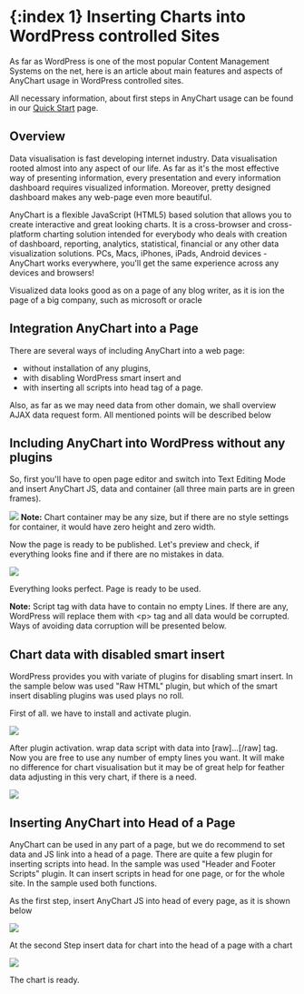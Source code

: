 {:index 1}
Inserting Charts into WordPress controlled Sites 
===========
  
As far as WordPress is one of the most popular Content Management Systems on the net, here is an article about main 
features and aspects of AnyChart usage in WordPress controlled sites.
  
All necessary information, about first steps in AnyChart usage can be found in our 
[Quick Start](../Quick_Start/Quick_Start) page.

## Overview

Data visualisation is fast developing internet industry. Data visualisation rooted almost into any aspect of our life. 
As far as it's the most effective way of presenting information, every presentation and every information dashboard 
requires visualized information. Moreover, pretty designed dashboard makes any web-page even more beautiful.
  
  
<!--нагло спиздил с главной страницы-->
AnyChart is a flexible JavaScript (HTML5) based solution that allows you to create interactive and great looking 
charts. It is a cross-browser and cross-platform charting solution intended for everybody who deals with creation of 
dashboard, reporting, analytics, statistical, financial or any other data visualization solutions. PCs, Macs, iPhones, 
iPads, Android devices - AnyChart works everywhere, you'll get the same experience across any devices and browsers! 
  
  
Visualized data looks good as on a page of any blog writer, as it is ion the page of a big company, such as microsoft 
or oracle

## Integration AnyChart into a Page

There are several ways of including AnyChart into a web page: 
 * without installation of any plugins, 
 * with disabling WordPress smart insert and 
 * with inserting all scripts into head tag of a page.
  
Also, as far as we may need data from other domain, we shall overview AJAX data request form. All mentioned points will 
be described below


## Including AnyChart into WordPress without any plugins

So, first you'll have to open page editor and switch into Text Editing Mode and insert AnyChart JS, data and container 
(all three main parts are in green frames).
  
![](http://cdn.anychart.com/images/wordpress/no_plugins.png)
**Note:** Chart container may be any size, but if there are no style settings for container, it would have zero height 
and zero width.
  
  
Now the page is ready to be published. Let's preview and check, if everything looks fine and if there are no mistakes 
in data.
  
![](http://cdn.anychart.com/images/wordpress/preview.png)
  
Everything looks perfect. Page is ready to be used.
  
**Note:** Script tag with data have to contain no empty Lines. If there are any, WordPress will replace them with \<p> 
tag and all data would be corrupted. Ways of avoiding data corruption will be presented below.

## Chart data with disabled smart insert

WordPress provides you with variate of plugins for disabling smart insert. In the sample below was used "Raw HTML" 
plugin, but which of the smart insert disabling plugins was used plays no roll.
  
First of all. we have to install and activate plugin.
  
![](http://cdn.anychart.com/images/wordpress/pluging_activation.png)
  
After plugin activation. wrap data script with data into \[raw]...\[/raw] tag. Now you are free to use any number of 
empty lines you want. It will make no difference for chart visualisation but it may be of great help for feather data 
adjusting in this very chart, if there is a need.
  
![](http://cdn.anychart.com/images/wordpress/raw_html.png)
  
## Inserting AnyChart into Head of a Page

AnyChart can be used in any part of a page, but we do recommend to set data and JS link into a head of a page. There 
are quite a few plugin for inserting scripts into head. In the sample was used "Header and Footer Scripts" plugin. It 
can insert scripts in head for one page, or for the whole site. In the sample used both functions.
  
As the first step, insert AnyChart JS into head of every page, as it is shown below
  
![](http://cdn.anychart.com/images/wordpress/header_plugin.png)
  
At the second Step insert data for chart into the head of a page with a chart 
  
![](http://cdn.anychart.com/images/wordpress/header_script.png)
  
The chart is ready.